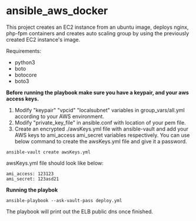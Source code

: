 # ansible_aws_docker

This project creates an EC2 instance from an ubuntu image, deploys nginx, php-fpm containers and creates auto scaling group by using the previously created EC2 instance's image. 

Requirements:
  - python3
  - boto
  - botocore
  - boto3
  
  

**Before running the playbook make sure you have a keypair, and your aws access keys.**

1. Modify "keypair" "vpcid" "localsubnet" variables in group_vars/all.yml according to your AWS environment.
2. Modify "private_key_file" in ansible.conf with location of your pem file.
3. Create an encrypted ./awsKeys.yml file with ansible-vault and add your AWS keys to ami_access ami_secret variables respectively. You can use below command to create the awsKeys.yml file and give it a password.

```ansible-vault create awsKeys.yml```

awsKeys.yml file should look like below:

```
ami_access: 123123
ami_secret: 123asd21
```

**Running the playbok**

``` ansible-playbook --ask-vault-pass deploy.yml  ```  

The playbook will print out the ELB public dns once finished.
